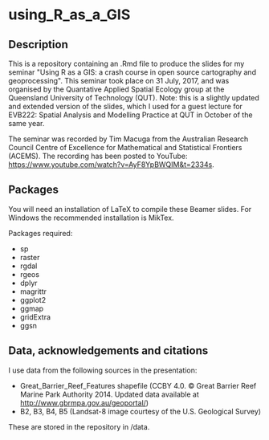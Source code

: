# using_R_as_a_GIS

## Description

This is a repository containing an .Rmd file to produce the slides for my seminar "Using R as a GIS: a crash course in open source cartography and geoprocessing". This seminar took place on 31 July, 2017, and was organised by the Quantative Applied Spatial Ecology group at the Queensland University of Technology (QUT). Note: this is a slightly updated and extended version of the slides, which I used for a guest lecture for EVB222: Spatial Analysis and Modelling Practice at QUT in October of the same year.

The seminar was recorded by Tim Macuga from the Australian Research Council Centre of Excellence for Mathematical and Statistical Frontiers (ACEMS). The recording has been posted to YouTube: https://www.youtube.com/watch?v=AyF8YpBWQIM&t=2334s.

## Packages

You will need an installation of LaTeX to compile these Beamer slides. For Windows the recommended installation is MikTex. 

Packages required:

- sp
- raster
- rgdal
- rgeos
- dplyr
- magrittr
- ggplot2
- ggmap
- gridExtra
- ggsn

## Data, acknowledgements and citations

I use data from the following sources in the presentation:

- Great_Barrier_Reef_Features shapefile (CCBY 4.0. © Great Barrier Reef Marine Park Authority 2014. Updated data available at http://www.gbrmpa.gov.au/geoportal/)
- B2, B3, B4, B5 (Landsat-8 image courtesy of the U.S. Geological Survey)

These are stored in the repository in /data. 
